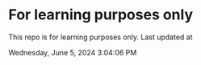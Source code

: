 # For learning purposes only
This repo is for learning purposes only.
Last updated at

Wednesday, June 5, 2024 3:04:06 PM


